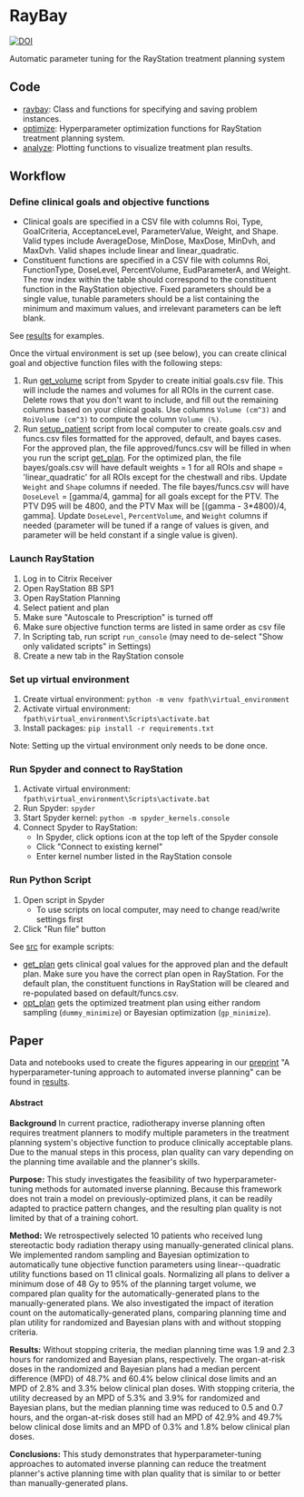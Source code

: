 # RayBay

[![DOI](https://zenodo.org/badge/261853893.svg)](https://zenodo.org/badge/latestdoi/261853893)

Automatic parameter tuning for the RayStation treatment planning system

## Code

* [raybay](/src/raybay.py): Class and functions for specifying and saving problem instances.
* [optimize](/src/optimize.py): Hyperparameter optimization functions for RayStation treatment planning system.
* [analyze](/src/analyze.py): Plotting functions to visualize treatment plan results.

## Workflow

### Define clinical goals and objective functions

* Clinical goals are specified in a CSV file with columns Roi, Type, GoalCriteria, AcceptanceLevel, ParameterValue, Weight, and Shape. Valid types include AverageDose, MinDose, MaxDose, MinDvh, and MaxDvh. Valid shapes include linear and linear_quadratic.
* Constituent functions are specified in a CSV file with columns Roi, FunctionType, DoseLevel, PercentVolume, EudParameterA, and Weight. The row index within the table should correspond to the constituent function in the RayStation objective. Fixed parameters should be a single value, tunable parameters should be a list containing the minimum and maximum values, and irrelevant parameters can be left blank.

See [results](/results) for examples.

Once the virtual environment is set up (see below), you can create clinical goal and objective function files with the following steps:
1. Run [get_volume](/src/get_volume.py) script from Spyder to create initial goals.csv file. This will include the names and volumes for all ROIs in the current case. Delete rows that you don't want to include, and fill out the remaining columns based on your clinical goals. Use columns `Volume (cm^3)` and `RoiVolume (cm^3)` to compute the column `Volume (%)`.
2. Run [setup_patient](/src/setup_patient.py) script from local computer to create goals.csv and funcs.csv files formatted for the approved, default, and bayes cases. For the approved plan, the file approved/funcs.csv will be filled in when you run the script [get_plan](/src/get_plan.py). For the optimized plan, the file bayes/goals.csv will have default weights = 1 for all ROIs and shape = 'linear_quadratic' for all ROIs except for the chestwall and ribs. Update `Weight` and `Shape` columns if needed. The file bayes/funcs.csv will have `DoseLevel` = [gamma/4, gamma] for all goals except for the PTV. The PTV D95 will be 4800, and the PTV Max will be [(gamma - 3*4800)/4, gamma]. Update `DoseLevel`, `PercentVolume`, and `Weight` columns if needed (parameter will be tuned if a range of values is given, and parameter will be held constant if a single value is given).  

### Launch RayStation
1. Log in to Citrix Receiver
2. Open RayStation 8B SP1
3. Open RayStation Planning
3. Select patient and plan
4. Make sure "Autoscale to Prescription" is turned off
5. Make sure objective function terms are listed in same order as csv file
4. In Scripting tab, run script `run_console` (may need to de-select "Show only validated scripts" in Settings)
5. Create a new tab in the RayStation console

### Set up virtual environment

1. Create virtual environment: ``python -m venv fpath\virtual_environment``
2. Activate virtual environment: ``fpath\virtual_environment\Scripts\activate.bat``
3. Install packages: ``pip install -r requirements.txt``

Note: Setting up the virtual environment only needs to be done once.

### Run Spyder and connect to RayStation
1. Activate virtual environment: ``fpath\virtual_environment\Scripts\activate.bat``
2. Run Spyder: ``spyder``
3. Start Spyder kernel: ``python -m spyder_kernels.console``
4. Connect Spyder to RayStation:
    * In Spyder, click options icon at the top left of the Spyder console
    * Click "Connect to existing kernel"
    * Enter kernel number listed in the RayStation console
    
### Run Python Script
1. Open script in Spyder
    * To use scripts on local computer, may need to change read/write settings first
2. Click "Run file" button

See [src](/src) for example scripts:
* [get_plan](/src/get_plan.py) gets clinical goal values for the approved plan and the default plan. Make sure you have the correct plan open in RayStation. For the default plan, the constituent functions in RayStation will be cleared and re-populated based on default/funcs.csv.
* [opt_plan](/src/opt_plan.py) gets the optimized treatment plan using either random sampling (`dummy_minimize`) or Bayesian optimization (`gp_minimize`).

## Paper

Data and notebooks used to create the figures appearing in our [preprint](https://arxiv.org/abs/2105.07024) "A hyperparameter-tuning approach to automated inverse planning" can be found in [results](/results).

#### Abstract
**Background** In current practice, radiotherapy inverse planning often requires treatment planners to modify multiple parameters in the treatment planning system's objective function to produce clinically acceptable plans. Due to the manual steps in this process, plan quality can vary depending on the planning time available and the planner's skills.

**Purpose:** This study investigates the feasibility of two hyperparameter-tuning methods for automated inverse planning. Because this framework does not train a model on previously-optimized plans, it can be readily adapted to practice pattern changes, and the resulting plan quality is not limited by that of a training cohort.

**Method:** We retrospectively selected 10 patients who received lung stereotactic body radiation therapy using manually-generated clinical plans. We implemented random sampling and Bayesian optimization to automatically tune objective function parameters using linear--quadratic utility functions based on 11 clinical goals. Normalizing all plans to deliver a minimum dose of 48 Gy to 95% of the planning target volume, we compared plan quality for the automatically-generated plans to the manually-generated plans. We also investigated the impact of iteration count on the automatically-generated plans, comparing planning time and plan utility for randomized and Bayesian plans with and without stopping criteria.

**Results:** Without stopping criteria, the median planning time was 1.9 and 2.3 hours for randomized and Bayesian plans, respectively. The organ-at-risk doses in the randomized and Bayesian plans had a median percent difference (MPD) of 48.7% and 60.4% below clinical dose limits and an MPD of 2.8% and 3.3% below clinical plan doses. With stopping criteria, the utility decreased by an MPD of 5.3% and 3.9% for randomized and Bayesian plans, but the median planning time was reduced to 0.5 and 0.7 hours, and the organ-at-risk doses still had an MPD of 42.9% and 49.7% below clinical dose limits and an MPD of 0.3% and 1.8% below clinical plan doses.

**Conclusions:** This study demonstrates that hyperparameter-tuning approaches to automated inverse planning can reduce the treatment planner's active planning time with plan quality that is similar to or better than manually-generated plans.
